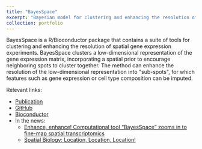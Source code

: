 ```yaml
---
title: "BayesSpace"
excerpt: "Bayesian model for clustering and enhancing the resolution of spatial gene expression experiments<br/><img src='/images/bayesspace.png' width='auto' height='350'>"
collection: portfolio
---
```


BayesSpace is a R/Bioconductor package that contains a suite of tools for clustering and enhancing the resolution of spatial gene expression experiments. BayesSpace clusters a low-dimensional representation of the gene expression matrix, incorporating a spatial prior to encourage neighboring spots to cluster together. The method can enhance the resolution of the low-dimensional representation into "sub-spots", for which features such as gene expression or cell type composition can be imputed.

Relevant links:

* [Publication](https://doi.org/10.1038/s41587-021-00935-2)
* [GitHub](https://github.com/edward130603/BayesSpace)
* [Bioconductor](https://www.bioconductor.org/packages/release/bioc/html/BayesSpace.html)
* In the news:
  * [Enhance, enhance! Computational tool “BayesSpace” zooms in to fine-map spatial transcriptomics](https://www.fredhutch.org/en/news/spotlight/2022/03/ccg-zhao-naturebiotechnology.html)
  * [Spatial Biology: Location, Location, Location!](https://www.technologynetworks.com/proteomics/articles/spatial-biology-location-location-location-370156)
